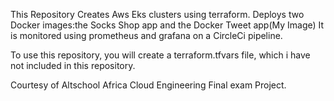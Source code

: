 This Repository Creates Aws Eks clusters using terraform. 
Deploys two Docker images:the Socks Shop app and the Docker Tweet app(My Image)
It is monitored using prometheus and grafana on a CircleCi pipeline.


To use this repository, you will create a terraform.tfvars file, which i have not included in this repository.

Courtesy of Altschool Africa Cloud Engineering Final exam Project.


